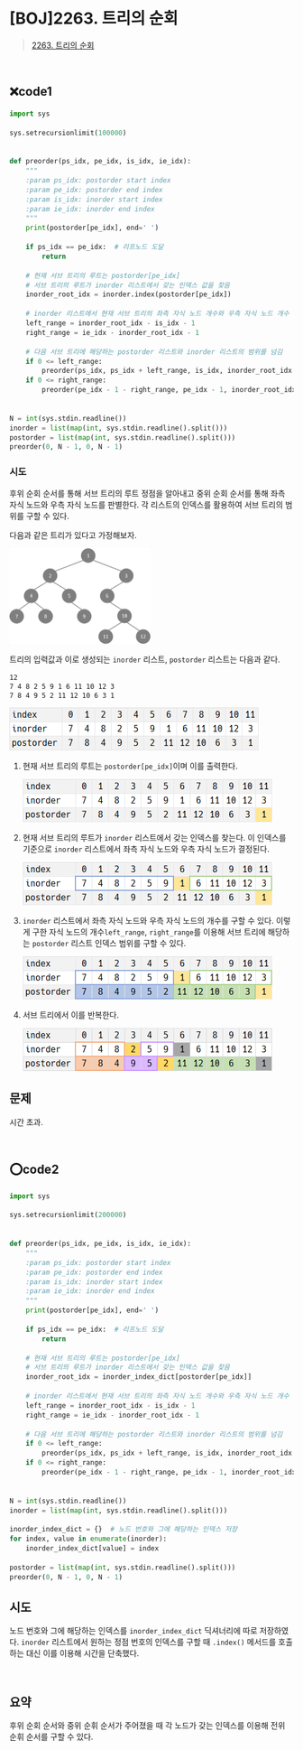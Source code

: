 # [BOJ]2263. 트리의 순회

> [2263. 트리의 순회](https://www.acmicpc.net/problem/2263)

<br>

## ❌code1

```python
import sys

sys.setrecursionlimit(100000)


def preorder(ps_idx, pe_idx, is_idx, ie_idx):
    """
    :param ps_idx: postorder start index
    :param pe_idx: postorder end index
    :param is_idx: inorder start index
    :param ie_idx: inorder end index
    """
    print(postorder[pe_idx], end=' ')

    if ps_idx == pe_idx:  # 리프노드 도달
        return

    # 현재 서브 트리의 루트는 postorder[pe_idx]
    # 서브 트리의 루트가 inorder 리스트에서 갖는 인덱스 값을 찾음
    inorder_root_idx = inorder.index(postorder[pe_idx])
    
    # inorder 리스트에서 현재 서브 트리의 좌측 자식 노드 개수와 우측 자식 노드 개수
    left_range = inorder_root_idx - is_idx - 1
    right_range = ie_idx - inorder_root_idx - 1

    # 다음 서브 트리에 해당하는 postorder 리스트와 inorder 리스트의 범위를 넘김
    if 0 <= left_range:
        preorder(ps_idx, ps_idx + left_range, is_idx, inorder_root_idx - 1)
    if 0 <= right_range:
        preorder(pe_idx - 1 - right_range, pe_idx - 1, inorder_root_idx + 1, ie_idx)


N = int(sys.stdin.readline())
inorder = list(map(int, sys.stdin.readline().split()))
postorder = list(map(int, sys.stdin.readline().split()))
preorder(0, N - 1, 0, N - 1)
```

### 시도

후위 순회 순서를 통해 서브 트리의 루트 정점을 알아내고 중위 순회 순서를 통해 좌측 자식 노드와 우측 자식 노드를 판별한다. 각 리스트의 인덱스를 활용하여 서브 트리의 범위를 구할 수 있다.

다음과 같은 트리가 있다고 가정해보자.

<img src="2263.assets/image-20211207140337687.png" alt="image-20211207140337687" style="zoom:50%;" />

트리의 입력값과 이로 생성되는 `inorder` 리스트, `postorder` 리스트는 다음과 같다.

```
12
7 4 8 2 5 9 1 6 11 10 12 3
7 8 4 9 5 2 11 12 10 6 3 1
```

![image-20211207140956420](2263.assets/image-20211207140956420.png)

1. 현재 서브 트리의 루트는 `postorder[pe_idx]`이며 이를 출력한다.

   ![image-20211207141043779](2263.assets/image-20211207141043779.png)

2. 현재 서브 트리의 루트가 `inorder` 리스트에서 갖는 인덱스를 찾는다. 이 인덱스를 기준으로 `inorder` 리스트에서 좌측 자식 노드와 우측 자식 노드가 결정된다.

   ![image-20211207141221685](2263.assets/image-20211207141221685.png)

3. `inorder` 리스트에서 좌측 자식 노드와 우측 자식 노드의 개수를 구할 수 있다. 이렇게 구한 자식 노드의 개수`left_range`, `right_range`를 이용해 서브 트리에 해당하는 `postorder` 리스트 인덱스 범위를 구할 수 있다.

   ![image-20211207141805397](2263.assets/image-20211207141805397.png)

4. 서브 트리에서 이를 반복한다.

   ![image-20211207142355920](2263.assets/image-20211207142355920.png)

## 문제

시간 초과.

<br>

## ⭕code2

```python
import sys

sys.setrecursionlimit(200000)


def preorder(ps_idx, pe_idx, is_idx, ie_idx):
    """
    :param ps_idx: postorder start index
    :param pe_idx: postorder end index
    :param is_idx: inorder start index
    :param ie_idx: inorder end index
    """
    print(postorder[pe_idx], end=' ')

    if ps_idx == pe_idx:  # 리프노드 도달
        return

    # 현재 서브 트리의 루트는 postorder[pe_idx]
    # 서브 트리의 루트가 inorder 리스트에서 갖는 인덱스 값을 찾음
    inorder_root_idx = inorder_index_dict[postorder[pe_idx]]

    # inorder 리스트에서 현재 서브 트리의 좌측 자식 노드 개수와 우측 자식 노드 개수
    left_range = inorder_root_idx - is_idx - 1
    right_range = ie_idx - inorder_root_idx - 1

    # 다음 서브 트리에 해당하는 postorder 리스트와 inorder 리스트의 범위를 넘김
    if 0 <= left_range:
        preorder(ps_idx, ps_idx + left_range, is_idx, inorder_root_idx - 1)
    if 0 <= right_range:
        preorder(pe_idx - 1 - right_range, pe_idx - 1, inorder_root_idx + 1, ie_idx)


N = int(sys.stdin.readline())
inorder = list(map(int, sys.stdin.readline().split()))

inorder_index_dict = {}  # 노드 번호와 그에 해당하는 인덱스 저장
for index, value in enumerate(inorder):
    inorder_index_dict[value] = index

postorder = list(map(int, sys.stdin.readline().split()))
preorder(0, N - 1, 0, N - 1)
```

## 시도

노드 번호와 그에 해당하는 인덱스를 `inorder_index_dict` 딕셔너리에 따로 저장하였다. `inorder` 리스트에서 원하는 정점 번호의 인덱스를 구할 때 `.index()` 메서드를 호출하는 대신 이를 이용해 시간을 단축했다.

<br>

## 요약

후위 순회 순서와 중위 순휘 순서가 주어졌을 때 각 노드가 갖는 인덱스를 이용해 전위 순휘 순서를 구할 수 있다.

